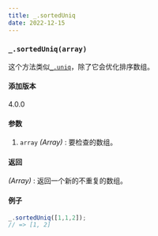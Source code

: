 ```yaml
---
title: _.sortedUniq
date: 2022-12-15
---
```

### `_.sortedUniq(array)`

这个方法类似[`_.uniq`](https://www.lodashjs.com/docs/lodash.sortedUniq#uniq)，除了它会优化排序数组。

#### 添加版本

4.0.0

#### 参数

1. `array`  *(Array)* : 要检查的数组。

#### 返回

 *(Array)* : 返回一个新的不重复的数组。

#### 例子

```js
_.sortedUniq([1,1,2]);
// => [1, 2]
```
